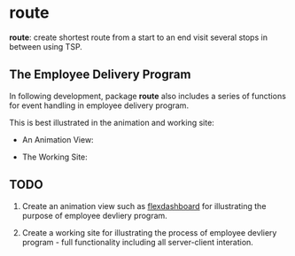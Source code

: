 <!-- README.md is generated from README.Rmd. -->
route
=====

**route**: create shortest route from a start to an end visit several stops in between using TSP.

The Employee Delivery Program
-----------------------------

In following development, package **route** also includes a series of functions for event handling in employee delivery program.

This is best illustrated in the animation and working site:

-   An Animation View:

-   The Working Site:

TODO
----

1.  Create an animation view such as [flexdashboard](https://jjallaire.shinyapps.io/shiny-crandash/) for illustrating the purpose of employee devliery program.

2.  Create a working site for illustrating the process of employee devliery program - full functionality including all server-client interation.
